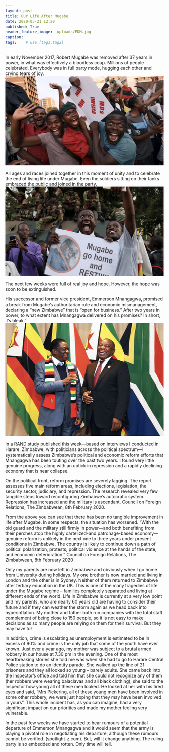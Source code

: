 ```yaml
---
layout: post
title: Our Life After Mugabe
date: 2020-03-21 12:20
published: True
header_feature_image: _uploads/EDM.jpg
caption:
tags:    # use [tag1,tag2]
---
```

In early November 2017, Robert Mugabe was removed after 37 years in power, in what was effectively a bloodless coup. Millions of people celebrated.  Everybody was in full party mode, hugging each other and crying tears of joy. [![celebration](/_uploads/Celebration.png)](/_uploads/celebration.png)

 All ages and races joined together in this moment of unity and to celebrate the end of living life under Mugabe. Even the soldiers sitting on their tanks embraced the public and joined in the party.
 [![Together](/_uploads/together.png)](/_uploads/together.png)

The next few weeks were full of real joy and hope. However, the hope was soon to be extinguished.  

His successor and former vice president, Emmerson Mnangagwa, promised a break from Mugabe’s authoritarian rule and economic mismanagement, declaring a “new Zimbabwe” that is “open for business.”   After two years in power, to what extent has Mnangagwa delivered on his promises? In short, it’s bleak.”  
[![E D Mnangagwa](/_uploads/edm.png)](/_uploads/edm.png)

In a RAND study published this week—based on interviews I conducted in Harare, Zimbabwe, with politicians across the political spectrum—I systematically assess Zimbabwe’s political and economic reform efforts that Mnangagwa has been touting over the past two years. I found very little genuine progress, along with an uptick in repression and a rapidly declining economy that is near collapse.

On the political front, reform promises are severely lagging. The report assesses five main reform areas, including elections, legislation, the security sector, judiciary, and repression. The research revealed very few tangible steps toward reconfiguring Zimbabwe’s autocratic system. Repression has increased and the military is ascendant.  Council on Foreign Relations, The Zimbabwean, 8th February 2020.

From the above you can see that there has been no tangible improvement in life after Mugabe.  In some respects, the situation has worsened.  “With the old guard and the military still firmly in power—and both benefiting from their perches atop the highly cartelized-and patronage-based economy—genuine reform is unlikely in the next one to three years under present conditions in Zimbabwe. The country is likely to continue down a path of political polarization, protests, political violence at the hands of the state, and economic deterioration.”  Council on Foreign Relations, The Zimbabwean, 8th February 2020

Only my parents are now left in Zimbabwe and obviously when I go home from University during holidays.  My one brother is now married and living in London and the other is in Sydney.  Neither of them returned to Zimbabwe after tertiary education in the UK.  This is one of the many tragedies of life under the Mugabe regime – families completely separated and living at different ends of the world.
Life in Zimbabwe is currently at a very low point and my parents, who are nearly 60 years old are having to consider their future and if they can weather the storm again as we head back into hyperinflation.  My mother and father both run companies with the total staff complement of being close to 150 people, so it is not easy to make decisions as so many people are relying on them for their survival.  But they may have to!

In addition, crime is escalating as unemployment is estimated to be in excess of 90% and crime is the only job that some of the youth have ever known.  Just over a year ago, my mother was subject to a brutal armed robbery in our house at 7.30 pm in the evening.  One of the most heartbreaking stories she told me was when she had to go to Harare Central Police station to do an identity parade.  She walked up the line of 21 prisoners and they all looked so young – barely adults.  She came back into the Inspector’s office and told him that she could not recognize any of them (her robbers were wearing balaclavas and all black clothing), she said to the Inspector how young all of these men looked.  He looked at her with his tired eyes and said, “Mrs Pickering, all of these young men have been involved in some other robbery, we were just hoping that they may have been involved in yours”.   This whole incident has, as you can imagine, had a very significant impact on our priorities and made my mother feeling very vulnerable.

In the past few weeks we have started to hear rumours of a potential departure of Emmerson Mnangagwa and it would seem that the army is playing a pivotal role in negotiating his departure, although these rumours cannot be verified.  (spotlight-z.com).  But, will it change anything.  The ruling party is so embedded and rotten.   Only time will tell.  
